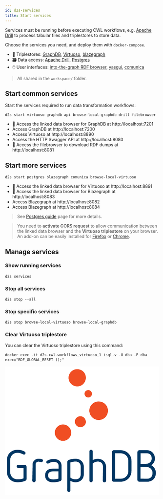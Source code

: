 ```yaml
---
id: d2s-services
title: Start services
---
```



Services must be running before executing CWL workflows, e.g. [Apache Drill](https://github.com/amalic/apache-drill) to process tabular files and triplestores to store data.

Choose the services you need, and deploy them with `docker-compose`.

* 🔗 Triplestores: [GraphDB](https://github.com/MaastrichtU-IDS/graphdb), [Virtuoso](https://hub.docker.com/r/tenforce/virtuoso/), [blazegraph](https://hub.docker.com/r/lyrasis/blazegraph/dockerfile)
* 🗃️ Data access: [Apache Drill](https://github.com/amalic/apache-drill), [Postgres](https://hub.docker.com/_/postgres)
* 🖱️ User interfaces: [into-the-graph RDF browser](https://github.com/MaastrichtU-IDS/into-the-graph), [yasgui](https://hub.docker.com/r/erikap/yasgui), [comunica](https://github.com/comunica/jQuery-Widget.js)

> All shared in the `workspace/` folder.

## Start common services

Start the services required to run data transformation workflows:

```shell
d2s start virtuoso graphdb api browse-local-graphdb drill filebrowser
```

* 🧭 Access the linked data browser for GraphDB at http://localhost:7201
* Access GraphDB at http://localhost:7200
* Access Virtuoso at http://localhost:8890
* Access the HTTP Swagger API at http://localhost:8080
* 📂 Access the filebrowser to download RDF dumps at http://localhost:8081

## Start more services

```shell
d2s start postgres blazegraph comunica browse-local-virtuoso
```

* 🧭 Access the linked data browser for Virtuoso at http://localhost:8891
* 🧭 Access the  linked data browser for Blazegraph at http://localhost:8083
* Access Blazegraph at http://localhost:8082
* Access Blazegraph at http://localhost:8084

> See [Postgres guide](/docs/guide-postgres) page for more details.

> You need to **activate CORS request** to allow communication between the linked data browser and the **Virtuoso triplestore** on your browser. An add-on can be easily installed for [Firefox](https://addons.mozilla.org/fr/firefox/addon/cors-everywhere/) or [Chrome](https://chrome.google.com/webstore/detail/allow-cors-access-control/lhobafahddgcelffkeicbaginigeejlf). 

## Manage services

### Show running services

```shell
d2s services
```

### Stop all services

```shell
d2s stop --all
```

### Stop specific services

```shell
d2s stop browse-local-virtuoso browse-local-graphdb
```

### Clear Virtuoso triplestore

You can clear the Virtuoso triplestore using this command:

```shell
docker exec -it d2s-cwl-workflows_virtuoso_1 isql-v -U dba -P dba exec="RDF_GLOBAL_RESET ();"
```

[![GraphDB](/img/graphdb-logo.png)](https://ontotext.com/products/graphdb/)


